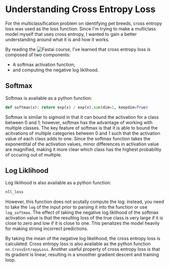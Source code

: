 # Understanding Cross Entropy Loss

For the multiclassification problem on identifying pet breeds, cross entropy loss was used as the loss function. Since I'm trying to make a multiclass model myself that uses cross entropy, I wanted to gain a better understanding around what it is and how it works.

By reading the ![Fastai course](https://github.com/lovellbrian/fastbook/blob/master/05_pet_breeds.ipynb), I've learned that cross entropy loss is composed of two components:
- A softmax activation function;
- and computing the negative log liklihood.

## Softmax
Softmax is available as a python function:
```python
def softmax(x): return exp(x) / exp(x).sum(dim=1, keepdim=True)
```
Softmax is similar to sigmoid in that it can bound the activation for a class between 0 and 1; however, softmax has the advantage of working with multiple classes. The key feature of softmax is that it is able to bound the acitvations of multiple categories between 0 and 1 such that the activation value of each class adds to one. Since the softmax function takes the exponentital of the activation values, minor differences in activation value are magnified, making it more clear which class has the highest probabiltiy of occuring out of multiple.

## Log Liklihood
Log liklihood is also available as a python function:
```python
nll_loss
```
However, this function does not acutally compute the log: instead, you need to take the ```log``` of the input prior to parsing it into the function or use ```log_softmax```. The effect of taking the negative log liklihood of the softmax activation value is that the resulting loss of the true class is very large if it is close to zero and low if it is close to one. This penalizes the model heavily for making strong incorrect predictions.


By taking the mean of the negative log likelihood, the cross entropy loss is calculated. Cross entropy loss is also available as the python function ```nn.CrossEntropyLoss```. Another useful property of cross entropy loss is that its gradient is linear, resulting in a smoother gradient descent and training loop.
